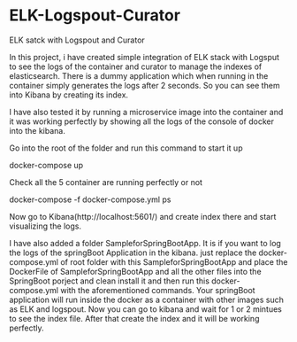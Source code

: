 # ELK-Logspout-Curator
ELK satck with Logspout and Curator

In this project, i have created simple integration of ELK stack with Logsput to see the logs of the container and curator to manage the indexes of elasticsearch. There is a dummy application which when running in the container simply generates the logs after 2 seconds. So you can see them into Kibana by creating its index.

I have also tested it by running a microservice image into the container and it was working perfectly by showing all the logs of the console of docker into the kibana.

Go into the root of the folder and run this command to start it up

docker-compose up

Check all the 5 container are running perfectly or not

docker-compose -f docker-compose.yml ps

Now go to Kibana(http://localhost:5601/) and create index there and start visualizing the logs.

I have also added a folder SampleforSpringBootApp. It is if you want to log the logs of the springBoot Application in the kibana. just replace the docker-compose.yml of root folder with this SampleforSpringBootApp and place the DockerFile of SampleforSpringBootApp and all the other files into the SpringBoot porject and clean install it and then run this docker-compose.yml with the aforementioned commands. Your springBoot application will run inside the docker as a container with other images such as ELK and logspout. Now you can go to kibana and wait for 1 or 2 mintues to see the index file. After that create the index and it will be working perfectly.
